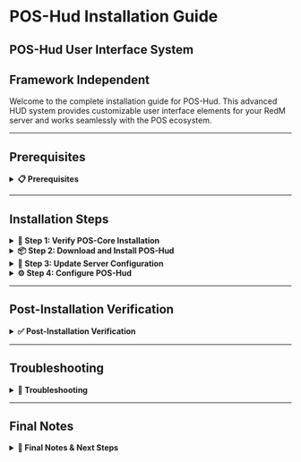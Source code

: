 # POS-Hud Installation Guide

## POS-Hud User Interface System

## Framework Independent

Welcome to the complete installation guide for POS-Hud. This advanced HUD system provides customizable user interface elements for your RedM server and works seamlessly with the POS ecosystem.

***

## Prerequisites
<details>

<summary><strong>📋 Prerequisites</strong></summary>

Before beginning the installation process, ensure you have:

* **POS-Core** properly installed and running (required)
* **Server access** with file modification permissions
* **Keymaster** access for script downloads
* **Recent server backup** (highly recommended)

{% hint style="danger" %}
**Critical Requirement**: POS-Core must be installed before POS-Hud. POS-Hud depends on POS-Core for core functionality.
{% endhint %}

</details>

***

## Installation Steps

<details>

<summary><strong>🚀 Step 1: Verify POS-Core Installation</strong></summary>

Before installing POS-Hud, ensure POS-Core is properly installed:

1. Navigate to your `resources/[POS]/` folder
2. Verify that `POS-Core` folder exists
3. Check that POS-Core is running without errors in your server console

```
resources/
└── [POS]/
   └── POS-Core/        ← This must exist
```

{% hint style="warning" %}
**Important**: If POS-Core is not installed, please install it first before proceeding with POS-Hud.
{% endhint %}

</details>

<details>

<summary><strong>📦 Step 2: Download and Install POS-Hud</strong></summary>

Download and install the POS-Hud script:

1. Access your **Keymaster** account
2. Download the **POS-Hud** script
3. Extract the downloaded files
4. Place the `POS-Hud` folder inside your `[POS]` directory

```
[POS]/
├── POS-Core/
└── POS-Hud/            ← Add this folder
```

</details>

<details>

<summary><strong>🔧 Step 3: Update Server Configuration</strong></summary>

Configure your server.cfg with the proper load order:

1. Open your `server.cfg` file
2. **Add** `ensure POS-Hud` after POS-Core:

```cfg
# POS Scripts
ensure POS-Core
ensure POS-Hud           ← Add this line here
```

{% hint style="warning" %}
**Load Order is Critical:** Make sure POS-Hud loads after POS-Core but can load before or after other POS scripts.
{% endhint %}

</details>

<details>

<summary><strong>⚙️ Step 4: Configure POS-Hud</strong></summary>

Configure POS-Hud to your liking:

1. Navigate to `resources/[POS]/POS-Hud/shared/config.lua`
2. **Review** and **modify** the configuration settings as needed
3. **Configure** the following key settings:
   * **DefaultEnabled**: Set if HUD is enabled by default
   * **HudCommand**: Command to toggle HUD visibility
   * **HudVersion**: Select HUD design version
   * **HudSettings**: Configure displayed values and icons
   * **DynamicHide**: Set auto-hide conditions
   * **UpdateInterval**: Set refresh rate
4. **Save** your changes

```lua
Config.DefaultEnabled = true
Config.HudCommand = 'hud' -- Command to toggle the HUD or false to disable it
Config.HudVersion = 1

Config.HudSettings = {
    [1] = {
        TopValues = {
            {
                name = "Hour",
                icon = {
                    icon = "fa-solid fa-clock",
                    color = "white" 
                },
                value = "hour"
            },
            {
                name = "Players",
                icon = {
                    icon = "fa-solid fa-users",
                    color = "white" 
                },
                value = "players"
            }            
        },
        NormalValues = {
            {
                name = "Money",
                icon = {
                    icon = "fa-solid fa-sack-dollar",
                    color = "#28A745"
                },
                value = function(source)
                    return '$' .. exports['POS-Core']:GetMoney(source)
                end
            }
        }
    }
}
```

5. **Navigate** to `resources/[POS]/POS-Hud/shared/config.js`
6. **Configure** the language settings and logo:

```javascript
TR = {
    LANG: 'EN',
    EN: {
        // Translation entries
    }
},

Months = ["ian.", "feb.", "mar.", "apr.", "mai", "iun.", "iul.", "aug.", "sept.", "oct.", "nov.", "dec."]

LogoImage = "assets/img/dead-lands1-1.png"
```

{% hint style="info" %}
**Configuration**: Review all available options in both config files and adjust them to match your server's needs. This includes HUD elements, colors, update intervals, and language settings.
{% endhint %}

</details>

***

## Post-Installation Verification
<details>

<summary><strong>✅ Post-Installation Verification</strong></summary>

#### Testing Your Installation

1. **Start your server** and monitor the console for errors
2. **Join with a test character** and verify:
   * No console errors related to POS-Hud
   * HUD elements display correctly
   * Toggle command works (if enabled)
   * Dynamic hide features function properly
   * Values update correctly

#### Common Success Indicators

* ✅ No console errors related to POS-Hud
* ✅ POS-Core integration messages appear in console
* ✅ HUD displays correctly on screen
* ✅ Toggle command functions properly
* ✅ Values update at configured intervals
* ✅ Dynamic hide features work as expected
* ✅ Server starts without POS-Hud related errors

</details>

***

## Troubleshooting

<details>

<summary><strong>🔧 Troubleshooting</strong></summary>

#### Common Issues

**Console Errors About Load Order**

* Verify POS-Hud is loaded after POS-Core
* Check that POS-Core is running without errors

**POS-Core Integration Issues**

* Ensure POS-Core is properly installed and running
* Check that POS-Core loads before POS-Hud
* Verify POS-Core configuration is correct

**HUD Not Displaying**

* Check config.lua for proper HUD settings
* Verify client-side scripts are loading correctly
* Test with different HUD versions
* Ensure DefaultEnabled is set to true

**Values Not Updating**

* Check UpdateInterval setting in config.lua
* Verify value functions are properly configured
* Test with different update intervals
* Ensure POS-Core exports are working

**Toggle Command Issues**

* Verify HudCommand is set correctly in config.lua
* Check that command permissions are working
* Test with different command names

**Dynamic Hide Not Working**

* Check DynamicHide settings in config.lua
* Verify hide conditions are properly configured
* Test with different hide scenarios

#### Getting Support

If you encounter issues not covered here:

1. **Check Console**: Look for specific error messages
2. **Verify Steps**: Ensure each installation step was completed
3. **Check POS-Core**: Ensure POS-Core is working properly
4. **Test Configuration**: Verify all config settings are correct
5. **Contact Support**: Reach out with console logs and specific error descriptions

</details>

***

## Final Notes 

<details>

<summary><strong>📝 Final Notes & Next Steps</strong></summary>

{% hint style="success" %}
**Installation Complete!**\
Your POS-Hud user interface system is now installed and ready for use.
{% endhint %}

#### Important Reminders

* POS-Hud depends on POS-Core - ensure it's always running
* Keep your server backup safe for recovery purposes
* Monitor server performance after installation
* Regular backups are essential for server stability

#### Next Steps

* Configure HUD elements to match your server's style
* Test HUD functionality with different versions
* Set up appropriate toggle commands
* Configure dynamic hide features
* Train your staff on the new HUD system
* Review documentation for advanced configuration options

Your RedM server now has a powerful HUD system that integrates seamlessly with the POS ecosystem!

</details>